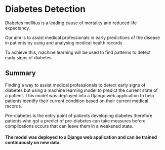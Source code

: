 # Diabetes Detection

Diabetes mellitus is a leading cause of mortality and reduced life expectancy.

Our aim is to assist medical professionals in early predictions of the disease in patients by using and analysing medical health records.

To achieve this, machine learning will be used to find patterns to detect early signs of diabetes.


## Summary
Finding a way to assist medical professionals to detect early signs of diabetes but using a machine learning model to predict the current state of a patient. 
This model was deployed into a Django web application to help patients identify their current condition based on their current medical records.

Pre-diabetes is the entry point of patients developing diabetes therefore patients who got a predict of pre-diabetes can take measures before complications 
occurs that can leave them in a weakened state.

#### The model was deployed to a Django web application and can be trained continuously on new data.
